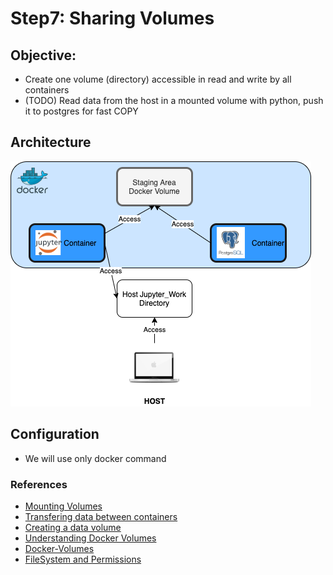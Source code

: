 # Step7: Sharing Volumes
## Objective:
- Create one volume (directory) accessible in read and write by all containers
- (TODO) Read data from the host in a mounted volume with python, push it to postgres for fast COPY

## Architecture
![Step7 Volumes Architecture](https://github.com/ogierpaul/usingjupyterwithdocker/blob/master/images/step7_architecture.png)

## Configuration
- We will use only docker command


### References
- [Mounting Volumes](https://stackoverflow.com/questions/43559619/docker-compose-how-to-mount-path-from-one-to-another-container)
- [Transfering data between containers](https://medium.com/@gchudnov/copying-data-between-docker-containers-26890935da3f.)
- [Creating a data volume](https://www.digitalocean.com/community/tutorials/how-to-share-data-between-docker-containers)
- [Understanding Docker Volumes](https://www.ionos.com/community/server-cloud-infrastructure/docker/understanding-and-managing-docker-container-volumes/)
- [Docker-Volumes](https://phoenixnap.com/kb/docker-volumes)
- [FileSystem and Permissions](https://medium.com/@nielssj/docker-volumes-and-file-system-permissions-772c1aee23ca)
